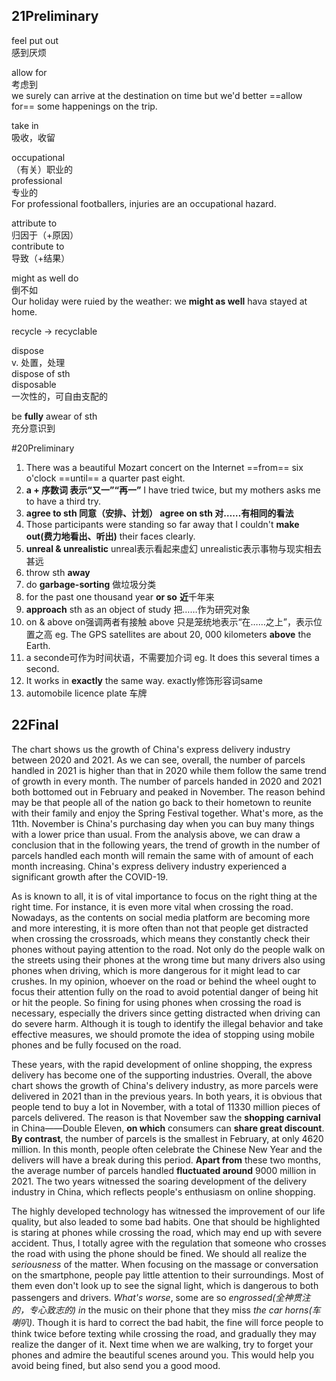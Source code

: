 ## 21Preliminary
feel put out  
感到厌烦

allow for  
考虑到  
we surely can arrive at the destination on time but we'd better ==allow for== some happenings on the trip.

take in  
吸收，收留

occupational  
（有关）职业的  
professional  
专业的  
For professional footballers, injuries are an occupational hazard.

attribute to  
归因于（+原因）  
contribute to  
导致（+结果）

might as well do  
倒不如  
Our holiday were ruied by the weather: we **might as well** hava stayed at home.

recycle -> recyclable

dispose  
v. 处置，处理  
dispose of sth  
disposable  
一次性的，可自由支配的

be **fully** awear of sth  
充分意识到

#20Preliminary
1. There was a beautiful Mozart concert on the Internet ==from== six o'clock ==until== a quarter past eight.
2. **a + 序数词 表示“又一”“再一”**
	I have tried twice, but my mothers asks me to have a third try.
3. **agree to sth 同意（安排、计划）
	agree on sth 对……有相同的看法**
4. Those participants were standing so far away that I couldn't **make out(费力地看出、听出)** their faces clearly.
5. **unreal & unrealistic**
	unreal表示看起来虚幻
	unrealistic表示事物与现实相去甚远
6. throw sth **away**
7. do **garbage-sorting**
	做垃圾分类
8. for the past one thousand year **or so**
	**近**千年来
9. **approach** sth as an object of study
	把……作为研究对象
10. on & above
	on强调两者有接触
	above 只是笼统地表示“在……之上”，表示位置之高
	eg. The GPS satellites are about 20, 000 kilometers **above** the Earth.
11. a seconde可作为时间状语，不需要加介词
	eg. It does this several times a second.
12. It works in **exactly** the same way.
	exactly修饰形容词same
13. automobile licence plate
	车牌



## 22Final
The chart shows us the growth of China's express delivery industry between 2020 and 2021. As we can see, overall, the number of parcels handled in 2021 is higher than that in 2020 while them follow the same trend of growth in every month. The number of parcels handed in 2020 and 2021 both bottomed out in February and peaked in November. The reason behind may be that people all of the nation go back to their hometown to reunite with their family and enjoy the Spring Festival together. What's more, as the 11th. November is China's purchasing day when you can buy many things with a lower price than usual.
From the analysis above, we can draw a conclusion that in the following years, the trend of growth in the number of parcels handled each month will remain the same with of amount of each month increasing. China's express delivery industry experienced a significant growth after the COVID-19.

As is known to all, it is of vital importance to focus on the right thing at the right time. For instance, it is even more vital when crossing the road.
Nowadays, as the contents on social media platform are becoming more and more interesting, it is more often than not that people get distracted when crossing the crossroads, which means they constantly check their phones without paying attention to the road. Not only do the people walk on the streets using their phones at the wrong time but many drivers also using phones when driving, which is more dangerous for it might lead to car crushes. In my opinion, whoever on the road or behind the wheel ought to focus their attention fully on the road  to avoid potential danger of being hit or hit the people. So fining for using phones when crossing the road is necessary, especially the drivers since getting distracted when driving can do severe harm. 
Although it is tough to identify the illegal behavior and take effective measures, we should promote the idea of stopping using mobile phones and be fully focused on the road. 

These years, with the rapid development of online shopping, the express delivery has become one of the supporting industries.
Overall, the above chart shows the growth of China's delivery industry, as more parcels were delivered in 2021 than in the previous years. In both years, it is obvious that people tend to buy a lot in November, with a total of 11330 million pieces of parcels delivered. The reason is that November saw the **shopping carnival** in China——Double Eleven, **on which** consumers can **share
great discount**. **By contrast**, the number of parcels is the smallest in February, at only 4620 million. In this month, people often celebrate the Chinese New Year and the delivers will have a break during this period. **Apart from** these two months, the average number of parcels handled **fluctuated around** 9000 million in 2021.
The two years witnessed the soaring development of  the delivery industry in China, which reflects people's enthusiasm on online shopping.

The highly developed technology has witnessed the improvement of our life quality, but also leaded to some bad habits. One that should be highlighted is staring at phones while crossing the road, which may end up with severe accident. Thus, I totally agree with the regulation that someone who crosses the road with using the phone should be fined. 
We should all realize the *seriousness* of the matter. When focusing on the massage or conversation on the smartphone, people pay little attention to their surroundings. Most of them even don't look up to see the signal light, which is dangerous to both passengers and drivers. *What's worse*,  some are so *engrossed(全神贯注的，专心致志的) in* the music on their phone that they miss *the car horns(车喇叭)*. Though it is hard to correct the bad habit, the fine will force people to think twice before texting while crossing the road, and gradually they may realize the danger of it.
Next time when we are walking, try to forget your phones and admire the beautiful scenes around you. This would help you avoid being fined, but also send you a good mood.

